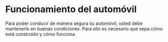 # Funcionamiento del automóvil

Para poder conducir de manera segura su automóvil, usted debe mantenerlo en buenas condiciones. Para ello es necesario que sepa cómo está construido y cómo funciona.

